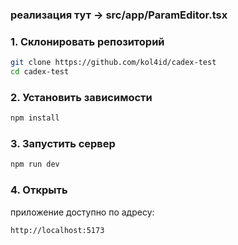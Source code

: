 ###  реализация тут -> src/app/ParamEditor.tsx  

### 1. Склонировать репозиторий  
```bash
git clone https://github.com/kol4id/cadex-test
cd cadex-test
```
### 2. Установить зависимости
```bash
npm install 
```
### 3. Запустить сервер
```bash
npm run dev
```
### 4. Открыть

приложение доступно по адресу:
```bash
http://localhost:5173
```